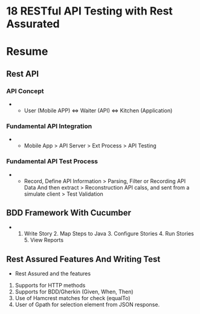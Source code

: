 # 18 RESTful API Testing with Rest Assurated
# Resume 

## Rest API 

### API Concept
- * User (Mobile APP) <=> Waiter (API) <=> Kitchen (Application)

### Fundamental API Integration 
- * Mobile App > API Server > Ext Process > API Testing

### Fundamental API Test Process
- * Record, Define API Information > Parsing, Filter or Recording API Data And then extract > Reconstruction API calss, and sent from a simulate client > Test Validation

## BDD Framework With Cucumber 
- 1. Write Story 2. Map Steps to Java 3. Configure Stories 4. Run Stories 5. View Reports

## Rest Assured Features And Writing Test
- Rest Assured and the features 
1. Supports for HTTP methods
2. Supports for BDD/Gherkin (Given, When, Then)
3. Use of Hamcrest matches for check (equalTo)
4. User of Gpath for selection element from JSON response.

